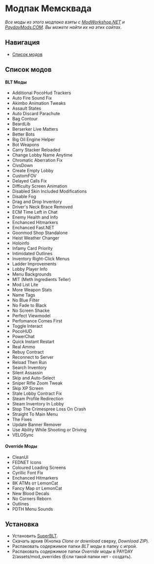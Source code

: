 # Модпак Мемсквада
*Все моды из этого модпака взяты с [ModWorkshop.NET](https://modworkshop.net/) и [PaydayMods.COM](https://paydaymods.com/). Вы можете найти их на этих сайтах.*
## Навигация
* [Список модов](#список-модов)
## Список модов
#### BLT Моды
* Additional PocoHud Trackers
* Auto Fire Sound Fix
* Akimbo Animation Tweaks
* Assault States
* Auto Discard Parachute
* Bag Contour
* BeardLib
* Berserker Live Matters
* Better Bots
* Big Oil Engine Helper
* Bot Weapons
* Carry Stacker Reloaded
* Change Lobby Name Anytime
* Chromatic Aberration Fix
* CivsDown
* Create Empty Lobby
* CustomFOV
* Delayed Calls Fix
* Difficulty Screen Animation
* Disabled Skin Included Modifications
* Disable Fog
* Drag and Drop Inventory
* Driver's Neck Brace Removed
* ECM Time Left in Chat
* Enemy Health and Info
* Enchanced Hitmarkers
* Enchanced Fast.NET
* Goonmod Shop Standalone
* Heist Weather Changer
* Holoinfo
* Infamy Card Priority
* Intimidated Outlines
* Inventory Right-Click Menus
* Ladder Improvements
* Lobby Player Info
* Menu Backgrounds
* MIT (Meth Ingredients Teller)
* Mod List Lite
* More Weapon Stats
* Name Tags
* No Blue Filter
* No Fade to Black
* No Screen Shacke
* Perfect Viewmodel
* Perfomance Comes First
* Toggle Interact
* PocoHUD
* PowerChat
* Quick Instant Restart
* Real Ammo
* Rebuy Contract
* Reconnect to Server
* Reload Then Run
* Search Inventory
* Silent Assassin
* Skip and Auto-Select
* Sniper Rifle Zoom Tweak
* Skip XP Screen
* Stale Lobby Contract Fix
* Steam Profile Redirection
* Steam Inventory In Lobby
* Stop The Crimespree Loss On Crash
* Straight To Main Menu
* The Fixes
* Update Banner Remover
* Use Ability While Shooting or Driving
* VELOSync
#### Override Моды
* CleanUI
* FEDNET Icons
* Coloured Loading Screens
* Cyrillic Font Fix
* Enchanced Hitmarkers
* 8K ATMs от LemonCat
* Fancy Map от LemonCat
* New Blood Decals
* No Corners Reborn
* Outlines
* PDTH Menu Sounds
## Установка
- Установить [SuperBLT](https://superblt.znix.xyz).
- Скачать архив (Кнопка *Clone or download* сверху, *Download ZIP*).
- Распаковать содержимое папки *BLT моды* в папку с игрой.
- Распаковать содержимое папки *Override моды* в PAYDAY 2/assets/mod_overrides (Если такой папки нет - создать).

